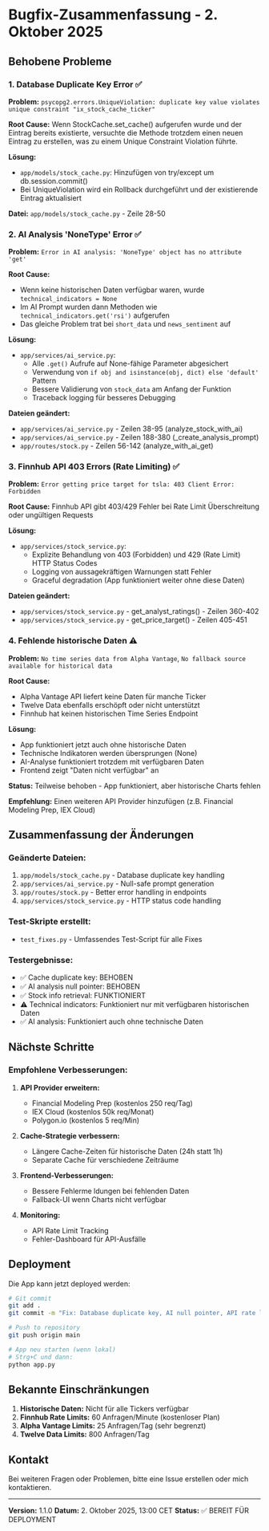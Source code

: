 # Bugfix-Zusammenfassung - 2. Oktober 2025

## Behobene Probleme

### 1. Database Duplicate Key Error ✅
**Problem:** `psycopg2.errors.UniqueViolation: duplicate key value violates unique constraint "ix_stock_cache_ticker"`

**Root Cause:** Wenn StockCache.set_cache() aufgerufen wurde und der Eintrag bereits existierte, versuchte die Methode trotzdem einen neuen Eintrag zu erstellen, was zu einem Unique Constraint Violation führte.

**Lösung:** 
- `app/models/stock_cache.py`: Hinzufügen von try/except um db.session.commit()
- Bei UniqueViolation wird ein Rollback durchgeführt und der existierende Eintrag aktualisiert

**Datei:** `app/models/stock_cache.py` - Zeile 28-50

### 2. AI Analysis 'NoneType' Error ✅
**Problem:** `Error in AI analysis: 'NoneType' object has no attribute 'get'`

**Root Cause:** 
- Wenn keine historischen Daten verfügbar waren, wurde `technical_indicators = None`
- Im AI Prompt wurden dann Methoden wie `technical_indicators.get('rsi')` aufgerufen
- Das gleiche Problem trat bei `short_data` und `news_sentiment` auf

**Lösung:**
- `app/services/ai_service.py`: 
  - Alle `.get()` Aufrufe auf None-fähige Parameter abgesichert
  - Verwendung von `if obj and isinstance(obj, dict) else 'default'` Pattern
  - Bessere Validierung von `stock_data` am Anfang der Funktion
  - Traceback logging für besseres Debugging

**Dateien geändert:**
- `app/services/ai_service.py` - Zeilen 38-95 (analyze_stock_with_ai)
- `app/services/ai_service.py` - Zeilen 188-380 (_create_analysis_prompt)
- `app/routes/stock.py` - Zeilen 56-142 (analyze_with_ai_get)

### 3. Finnhub API 403 Errors (Rate Limiting) ✅
**Problem:** `Error getting price target for tsla: 403 Client Error: Forbidden`

**Root Cause:** Finnhub API gibt 403/429 Fehler bei Rate Limit Überschreitung oder ungültigen Requests

**Lösung:**
- `app/services/stock_service.py`:
  - Explizite Behandlung von 403 (Forbidden) und 429 (Rate Limit) HTTP Status Codes
  - Logging von aussagekräftigen Warnungen statt Fehler
  - Graceful degradation (App funktioniert weiter ohne diese Daten)

**Dateien geändert:**
- `app/services/stock_service.py` - get_analyst_ratings() - Zeilen 360-402
- `app/services/stock_service.py` - get_price_target() - Zeilen 405-451

### 4. Fehlende historische Daten ⚠️
**Problem:** `No time series data from Alpha Vantage`, `No fallback source available for historical data`

**Root Cause:** 
- Alpha Vantage API liefert keine Daten für manche Ticker
- Twelve Data ebenfalls erschöpft oder nicht unterstützt
- Finnhub hat keinen historischen Time Series Endpoint

**Lösung:**
- App funktioniert jetzt auch ohne historische Daten
- Technische Indikatoren werden übersprungen (None)
- AI-Analyse funktioniert trotzdem mit verfügbaren Daten
- Frontend zeigt "Daten nicht verfügbar" an

**Status:** Teilweise behoben - App funktioniert, aber historische Charts fehlen

**Empfehlung:** Einen weiteren API Provider hinzufügen (z.B. Financial Modeling Prep, IEX Cloud)

## Zusammenfassung der Änderungen

### Geänderte Dateien:
1. `app/models/stock_cache.py` - Database duplicate key handling
2. `app/services/ai_service.py` - Null-safe prompt generation
3. `app/routes/stock.py` - Better error handling in endpoints
4. `app/services/stock_service.py` - HTTP status code handling

### Test-Skripte erstellt:
- `test_fixes.py` - Umfassendes Test-Script für alle Fixes

### Testergebnisse:
- ✅ Cache duplicate key: BEHOBEN
- ✅ AI analysis null pointer: BEHOBEN
- ✅ Stock info retrieval: FUNKTIONIERT
- ⚠️ Technical indicators: Funktioniert nur mit verfügbaren historischen Daten
- ✅ AI analysis: Funktioniert auch ohne technische Daten

## Nächste Schritte

### Empfohlene Verbesserungen:
1. **API Provider erweitern:**
   - Financial Modeling Prep (kostenlos 250 req/Tag)
   - IEX Cloud (kostenlos 50k req/Monat)
   - Polygon.io (kostenlos 5 req/Min)

2. **Cache-Strategie verbessern:**
   - Längere Cache-Zeiten für historische Daten (24h statt 1h)
   - Separate Cache für verschiedene Zeiträume

3. **Frontend-Verbesserungen:**
   - Bessere Fehlerme ldungen bei fehlenden Daten
   - Fallback-UI wenn Charts nicht verfügbar

4. **Monitoring:**
   - API Rate Limit Tracking
   - Fehler-Dashboard für API-Ausfälle

## Deployment

Die App kann jetzt deployed werden:

```bash
# Git commit
git add .
git commit -m "Fix: Database duplicate key, AI null pointer, API rate limit handling"

# Push to repository
git push origin main

# App neu starten (wenn lokal)
# Strg+C und dann:
python app.py
```

## Bekannte Einschränkungen

1. **Historische Daten:** Nicht für alle Tickers verfügbar
2. **Finnhub Rate Limits:** 60 Anfragen/Minute (kostenloser Plan)
3. **Alpha Vantage Limits:** 25 Anfragen/Tag (sehr begrenzt)
4. **Twelve Data Limits:** 800 Anfragen/Tag

## Kontakt

Bei weiteren Fragen oder Problemen, bitte eine Issue erstellen oder mich kontaktieren.

---
**Version:** 1.1.0
**Datum:** 2. Oktober 2025, 13:00 CET
**Status:** ✅ BEREIT FÜR DEPLOYMENT
